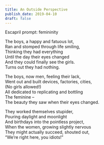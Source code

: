 ```yaml
---
title: An Outside Perspective
publish_date: 2019-04-10
draft: false
---
```


Escapril prompt: femininity

The boys, a happy and fatuous lot,  
Ran and stomped through life smiling,  
Thinking they had everything  
Until the day their eyes changed  
And they could finally see the girls.  
Turns out they had nothing.  

The boys, now men, feeling their lack,  
Went out and built devices, factories, cities,  
(No girls allowed!)  
All dedicated to replicating and bottling  
The feminine –  
The beauty they saw when their eyes changed.  

They worked themselves stupider,  
Pouring daylight and moonlight  
And birthdays into the pointless project,  
When the women, growing slightly nervous  
They might actually succeed, shouted out,  
“We’re right here, you idiots!”  
